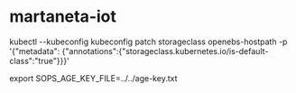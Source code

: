 # martaneta-iot

kubectl --kubeconfig kubeconfig patch storageclass openebs-hostpath -p '{"metadata": {"annotations":{"storageclass.kubernetes.io/is-default-class":"true"}}}'

export SOPS_AGE_KEY_FILE=../../age-key.txt